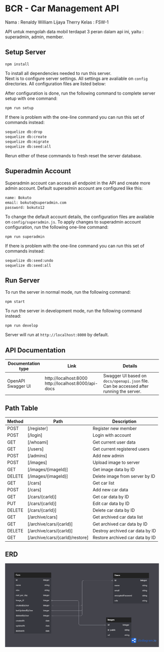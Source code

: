 # BCR - Car Management API 

Nama : Renaldy William Lijaya Therry
Kelas : FSW-1

API untuk mengolah data mobil
terdapat 3 peran dalam api ini, yaitu : superadmin, admin, member.  


## Setup Server

    npm install

To install all dependencies needed to run this server.  
Next is to configure server settings. All settings are avaliable on `config` directories. All configuration files are listed below:

After configuration is done, run the following command to complete server setup with one command:

    npm run setup

If there is problem with the one-line command you can run this set of commands instead:

    sequelize db:drop
    sequelize db:create
    sequelize db:migrate
    sequelize db:seed:all

Rerun either of these commands to fresh reset the server database.

## Superadmin Account

Superadmin account can access all endpoint in the API and create more admin account. Default superadmin account are configured like this:

    name: Bokuto
    email: bokuto@superadmin.com
    password: bokuto12

To change the default account details, the configuration files are available on `config/superadmin.js`. To apply changes to superadmin account configuration, run the following one-line command:

    npm run superadmin

If there is problem with the one-line command you can run this set of commands instead:
    
    sequelize db:seed:undo
    sequelize db:seed:all



## Run Server

To run the server in normal mode, run the following command:

    npm start

To run the server in development mode, run the following command instead:

    npm run develop

Server will run at `http://localhost:8000` by default.

## API Documentation

| Documentation type | Link | Details |
|--|--|--|
| OpenAPI Swagger UI | http://localhost:8000 <br> http://localhost:8000/api-docs | Swagger UI based on `docs/openapi.json` file. Can be accessed after running the server. |

## Path Table

| Method | Path | Description |
| --- | --- | --- |
| POST | [/register] | Register new member |
| POST | [/login] | Login with account |
| GET | [/whoami]| Get current user data |
| GET | [/users] | Get current registered users |
| POST | [/admins] | Add new admin |
| POST | [/images] | Upload image to server |
| GET | [/images/{imageId}] | Get image data by ID |
| DELETE | [/images/{imageId}] | Delete image from server by ID |
| GET | [/cars] | Get car list |
| POST | [/cars] | Add new car data |
| GET | [/cars/{carId}] | Get car data by ID |
| PUT | [/cars/{carId}]| Edit car data by ID |
| DELETE | [/cars/{carId}] | Delete car data by ID |
| GET | [/archive/cars] | Get archived car data list |
| GET | [/archive/cars/{carId}] | Get archived car data by ID |
| DELETE | [/archive/cars/{carId}] | Destroy archived car data by ID |
| GET | [/archive/cars/{carId}/restore] | Restore archived car data by ID |

## ERD

![erd image](/ERD.png)